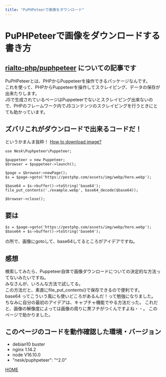 ```yaml
---
title: "PuPHPeteerで画像をダウンロード"
---
```

# PuPHPeteerで画像をダウンロードする書き方
## [rialto-php/puphpeteer](https://github.com/rialto-php/puphpeteer) についての記事です
PuPHPeteerとは、PHPからPuppeteerを操作できるパッケージなんです。    
これを使って、PHPからPuppeteerを操作してスクレイピング、データの保存が出来たりします。  
JSで生成されているページはPuppeteerでないとスクレイピング出来ないので、PHPのフレームワーク内でJSコンテンツのスクレイピングを行うときにとても助かっています。
    
## ズバリこれがダウンロードで出来るコードだ！
というかまんま抜粋！
[How to download image? ](https://github.com/rialto-php/puphpeteer/issues/91)
```
use Nesk\Puphpeteer\Puppeteer;

$puppeteer = new Puppeteer;
$browser = $puppeteer->launch();

$page = $browser->newPage();
$s = $page->goto('https://pestphp.com/assets/img/webp/hero.webp');

$base64 = $s->buffer()->toString('base64');
file_put_contents('./example.webp', base64_decode($base64));

$browser->close();
```
## 要は
```
$s = $page->goto('https://pestphp.com/assets/img/webp/hero.webp');
$base64 = $s->buffer()->toString('base64');
```
の所で、画像にgotoして、base64してるところがアイデアですね。
## 感想
検索してみたら、Puppeteer自体で画像ダウンロードについての決定的な方法ってないみたいですね。  
みなさんが、いろんな方法で試してる。  
この方法だと、素直にfile_put_contents()で保存できるので便利です。  
base64 ってこういう風にも使いどころがあるんだ！って勉強になりました。  
ちなみに自分の最初のアイデアは、キャプチャ機能でやる方法だった。
これだと、画像の解像度によっては画像の周りに黒フチがつくんですよね・・。
このページで助かりました。
## このページのコードを動作確認した環境・バージョン
- debian10 buster
- nginx 1.14.2
- node V16.10.0
- "nesk/puphpeteer": "^2.0"

[HOME](index.md)